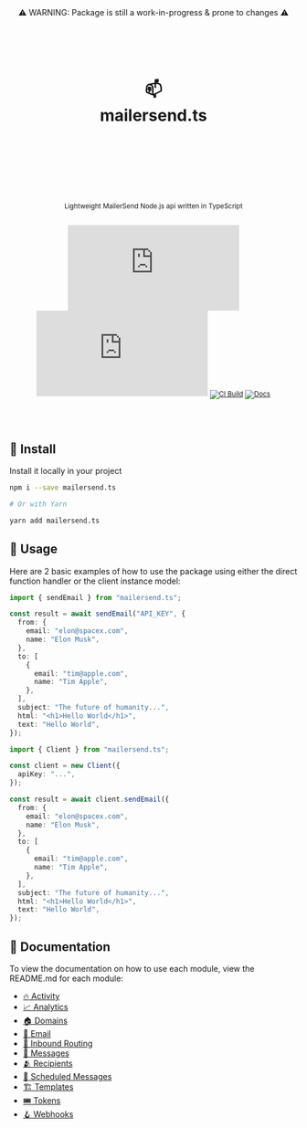 <div align="center">
  ⚠️ WARNING: Package is still a work-in-progress & prone to changes ⚠️

  <h1>
    <br/>
    <br/>
    📫
    <br />
    mailersend.ts
    <br />
    <br />
    <br />
    <br />
  </h1>
  <sup>
    <br />
    Lightweight MailerSend Node.js api written in TypeScript</em>
    <br />
    <br />
  
[![Package Version](https://img.shields.io/npm/v/mailersend.ts?label=%20&style=for-the-badge)](https://www.npmjs.com/package/mailersend.ts)
[![Package Monthly Downloads](https://img.shields.io/npm/dm/mailersend.ts?color=blue&label=%20&style=for-the-badge)](https://www.npmjs.com/package/mailersend.ts)
[![CI Build](https://img.shields.io/github/workflow/status/nurodev/mailersend.ts/CI?label=%20&logo=github&logoColor=white&style=for-the-badge)](https://github.com/NuroDev/mailersend.ts/actions/workflows/ci.yml)
[![Docs](https://img.shields.io/badge/-Docs-blue.svg?style=for-the-badge)](https://paka.dev/npm/mailersend.ts)

  </sup>
  <br />
  <br />
</div>

## 🚀 Install

Install it locally in your project

```bash
npm i --save mailersend.ts

# Or with Yarn

yarn add mailersend.ts
```

## 🦄 Usage

Here are 2 basic examples of how to use the package using either the direct function handler or the client instance model:

```typescript
import { sendEmail } from "mailersend.ts";

const result = await sendEmail("API_KEY", {
  from: {
    email: "elon@spacex.com",
    name: "Elon Musk",
  },
  to: [
    {
      email: "tim@apple.com",
      name: "Tim Apple",
    },
  ],
  subject: "The future of humanity...",
  html: "<h1>Hello World</h1>",
  text: "Hello World",
});
```

```typescript
import { Client } from "mailersend.ts";

const client = new Client({
  apiKey: "...",
});

const result = await client.sendEmail({
  from: {
    email: "elon@spacex.com",
    name: "Elon Musk",
  },
  to: [
    {
      email: "tim@apple.com",
      name: "Tim Apple",
    },
  ],
  subject: "The future of humanity...",
  html: "<h1>Hello World</h1>",
  text: "Hello World",
});
```

## 📕 Documentation

To view the documentation on how to use each module, view the README.md for each module:

- [🔥 Activity](src/modules/activity/README.md)
- [📈 Analytics](src/modules/analytics/README.md)
- [🏠 Domains](src/modules/domains/README.md)
- [💌 Email](src/modules/email/README.md)
- [🚦 Inbound Routing](src/modules/inboundrouting/README.md)
- [💬 Messages](src/modules/messages/README.md)
- [🫂 Recipients](src/modules/recipients/README.md)
- [📆 Scheduled Messages](src/modules/scheduledmessages/README.md)
- [🏗️ Templates](src/modules/templates/README.md)
- [🎟️ Tokens](src/modules/tokens/README.md)
- [🪝 Webhooks](src/modules/webhooks/README.md)
